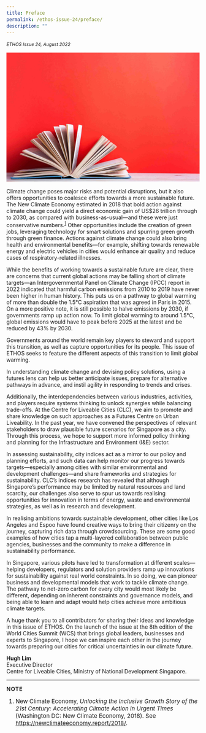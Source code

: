 ```yaml
---
title: Preface
permalink: /ethos-issue-24/preface/
description: ""
---
```

<style>


	
.back a
{
	color: #9f2943;
	font-weight: bold;
}

#banner img
{
	width:100%;
}
	
.author
{
border-bottom: 1px solid black;
margin-top:40px;
padding-bottom:30px;
border-top: 1px solid black;	

}	
	
li {
	font-size: 15px !important;
	
	}	

</style>
<em><small>ETHOS Issue 24, August 2022</small></em>

<img src="/images/Cropped_images/Ethos_Issue_23/print-23-foreword.jpg">
<p>Climate change poses major risks and potential disruptions, but it also offers opportunities to coalesce efforts towards a more sustainable future. The New Climate Economy
estimated in 2018 that bold action against climate change could yield a direct economic gain
of US$26 trillion through to 2030, as compared with business-as-usual—and these were
just conservative numbers.<sup><a href="#notes">1</a></sup> Other opportunities include the creation of green jobs, leveraging technology for smart solutions and spurring green growth through green finance. Actions
against climate change could also bring health and environmental benefits—for
example, shifting towards renewable energy and electric vehicles in cities
would enhance air quality and reduce cases of respiratory-related illnesses.</p>
<p>While the benefits of working towards a sustainable future are clear, there
are concerns that current global actions may be falling short of climate targets—an Intergovernmental Panel
on Climate Change (IPCC) report in 2022 indicated that harmful carbon emissions from 2010 to 2019 have
never been higher in human history. This puts us on a pathway to global warming of more than double the 1.5°C aspiration that was agreed in Paris in 2015. On a more positive note, it is still possible to halve emissions by 2030, if governments ramp up action now. To limit global warming to around
1.5°C, global emissions would have to peak before 2025 at the latest and be reduced by 43% by 2030.</p>
<p>Governments around the world remain key players to steward and support this transition, as well as capture opportunities for its people. This issue of ETHOS seeks to feature the different aspects of this transition to limit global warming.</p>
<p> In understanding climate change and devising policy solutions, using a futures lens can help us better
anticipate issues, prepare for alternative pathways in advance, and instil agility in responding to trends and crises.</p>
<p>Additionally, the interdependencies between various industries, activities, and players require systems thinking to unlock synergies while balancing trade-offs. At the Centre for Liveable Cities (CLC), we
aim to promote and share knowledge on such approaches as a Futures Centre on Urban Liveability. In the past year, we have convened the perspectives of relevant stakeholders to draw plausible future scenarios for Singapore as a city. Through this process, we hope to support more informed policy thinking
and planning for the Infrastructure and Environment (I&amp;E) sector.</p>
<p>In assessing sustainability, city indices act as a mirror to our policy and planning efforts, and such data can help monitor our progress towards targets—especially among cities with similar environmental
and development challenges—and share frameworks and strategies for sustainability. CLC’s indices research has revealed that although Singapore’s performance may be limited by natural resources and land scarcity, our challenges also serve to spur us towards realising opportunities for innovation in terms of energy, waste and environmental strategies, as well as in research and development.</p>
<p>In realising ambitions towards sustainable development, other cities like Los Angeles
and Espoo have found creative ways to bring their citizenry on the journey, capturing rich data through crowdsourcing. These are some good examples of how cities tap a multi-layered collaboration
between public agencies, businesses and the community to make a difference in sustainability performance.</p>
<p>In Singapore, various pilots have led to transformation at different scales—helping developers, regulators and solution providers ramp up innovations for sustainability against real world
constraints. In so doing, we can pioneer business and developmental models that work to tackle climate change. The pathway to net-zero carbon for every city would most likely be different, depending on inherent constraints and governance models, and being able to learn and adapt would help cities achieve
more ambitious climate targets.</p>
<p>A huge thank you to all contributors for sharing their ideas and knowledge in this issue of ETHOS. On the launch of the issue at the 8th edition of the World Cities Summit (WCS) that brings global leaders, businesses and experts to Singapore, I hope we can inspire each other in the journey towards preparing
our cities for critical uncertainties in our climate future.</p>


<b>Hugh Lim</b><br>
Executive Director<br>
Centre for Liveable Cities, Ministry of National Development Singapore.

<hr>
<p style="font-weight: bold; letter-spacing: 1px;" class="small-text"> <a name="note"></a>NOTE</p>
<ol>
    <li class="small-text">New Climate Economy, <em>Unlocking the Inclusive Growth Story of the 21st Century:
    Accelerating Climate Action in Urgent Times</em> (Washington DC: New Climate Economy, 2018).
    See <a target="_blank" href="https://newclimateeconomy.report/2018/">https://newclimateeconomy.report/2018/</a>.</li>
</ol>
<p></p>